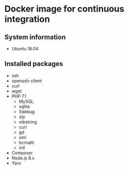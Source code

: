 # Docker image for continuous integration

## System information
  * Ubuntu 16.04

## Installed packages
  * ssh
  * openssh-client
  * curl
  * wget
  * PHP 7.1
    * MySQL
    * sqlite
    * Xdebug
    * zip
    * mbstring
    * curl
    * gd
    * xml
    * bcmath
    * intl
  * Composer
  * Node.js 8.x
  * Yarn
